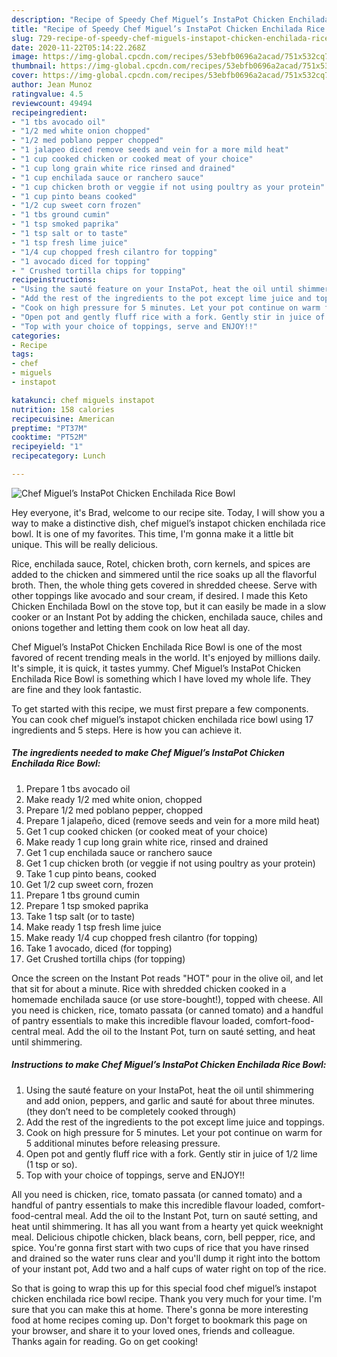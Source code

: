 ```yaml
---
description: "Recipe of Speedy Chef Miguel’s InstaPot Chicken Enchilada Rice Bowl"
title: "Recipe of Speedy Chef Miguel’s InstaPot Chicken Enchilada Rice Bowl"
slug: 729-recipe-of-speedy-chef-miguels-instapot-chicken-enchilada-rice-bowl
date: 2020-11-22T05:14:22.268Z
image: https://img-global.cpcdn.com/recipes/53ebfb0696a2acad/751x532cq70/chef-miguels-instapot-chicken-enchilada-rice-bowl-recipe-main-photo.jpg
thumbnail: https://img-global.cpcdn.com/recipes/53ebfb0696a2acad/751x532cq70/chef-miguels-instapot-chicken-enchilada-rice-bowl-recipe-main-photo.jpg
cover: https://img-global.cpcdn.com/recipes/53ebfb0696a2acad/751x532cq70/chef-miguels-instapot-chicken-enchilada-rice-bowl-recipe-main-photo.jpg
author: Jean Munoz
ratingvalue: 4.5
reviewcount: 49494
recipeingredient:
- "1 tbs avocado oil"
- "1/2 med white onion chopped"
- "1/2 med poblano pepper chopped"
- "1 jalapeo diced remove seeds and vein for a more mild heat"
- "1 cup cooked chicken or cooked meat of your choice"
- "1 cup long grain white rice rinsed and drained"
- "1 cup enchilada sauce or ranchero sauce"
- "1 cup chicken broth or veggie if not using poultry as your protein"
- "1 cup pinto beans cooked"
- "1/2 cup sweet corn frozen"
- "1 tbs ground cumin"
- "1 tsp smoked paprika"
- "1 tsp salt or to taste"
- "1 tsp fresh lime juice"
- "1/4 cup chopped fresh cilantro for topping"
- "1 avocado diced for topping"
- " Crushed tortilla chips for topping"
recipeinstructions:
- "Using the sauté feature on your InstaPot, heat the oil until shimmering and add onion, peppers, and garlic and sauté for about three minutes. (they don’t need to be completely cooked through)"
- "Add the rest of the ingredients to the pot except lime juice and toppings."
- "Cook on high pressure for 5 minutes. Let your pot continue on warm for 5 additional minutes before releasing pressure."
- "Open pot and gently fluff rice with a fork. Gently stir in juice of 1/2 lime (1 tsp or so)."
- "Top with your choice of toppings, serve and ENJOY!!"
categories:
- Recipe
tags:
- chef
- miguels
- instapot

katakunci: chef miguels instapot 
nutrition: 158 calories
recipecuisine: American
preptime: "PT37M"
cooktime: "PT52M"
recipeyield: "1"
recipecategory: Lunch

---
```



![Chef Miguel’s InstaPot Chicken Enchilada Rice Bowl](https://img-global.cpcdn.com/recipes/53ebfb0696a2acad/751x532cq70/chef-miguels-instapot-chicken-enchilada-rice-bowl-recipe-main-photo.jpg)

Hey everyone, it's Brad, welcome to our recipe site. Today, I will show you a way to make a distinctive dish, chef miguel’s instapot chicken enchilada rice bowl. It is one of my favorites. This time, I'm gonna make it a little bit unique. This will be really delicious.

Rice, enchilada sauce, Rotel, chicken broth, corn kernels, and spices are added to the chicken and simmered until the rice soaks up all the flavorful broth. Then, the whole thing gets covered in shredded cheese. Serve with other toppings like avocado and sour cream, if desired. I made this Keto Chicken Enchilada Bowl on the stove top, but it can easily be made in a slow cooker or an Instant Pot by adding the chicken, enchilada sauce, chiles and onions together and letting them cook on low heat all day.

Chef Miguel’s InstaPot Chicken Enchilada Rice Bowl is one of the most favored of recent trending meals in the world. It's enjoyed by millions daily. It's simple, it is quick, it tastes yummy. Chef Miguel’s InstaPot Chicken Enchilada Rice Bowl is something which I have loved my whole life. They are fine and they look fantastic.


To get started with this recipe, we must first prepare a few components. You can cook chef miguel’s instapot chicken enchilada rice bowl using 17 ingredients and 5 steps. Here is how you can achieve it.

<!--inarticleads1-->

##### The ingredients needed to make Chef Miguel’s InstaPot Chicken Enchilada Rice Bowl:

1. Prepare 1 tbs avocado oil
1. Make ready 1/2 med white onion, chopped
1. Prepare 1/2 med poblano pepper, chopped
1. Prepare 1 jalapeño, diced (remove seeds and vein for a more mild heat)
1. Get 1 cup cooked chicken (or cooked meat of your choice)
1. Make ready 1 cup long grain white rice, rinsed and drained
1. Get 1 cup enchilada sauce or ranchero sauce
1. Get 1 cup chicken broth (or veggie if not using poultry as your protein)
1. Take 1 cup pinto beans, cooked
1. Get 1/2 cup sweet corn, frozen
1. Prepare 1 tbs ground cumin
1. Prepare 1 tsp smoked paprika
1. Take 1 tsp salt (or to taste)
1. Make ready 1 tsp fresh lime juice
1. Make ready 1/4 cup chopped fresh cilantro (for topping)
1. Take 1 avocado, diced (for topping)
1. Get  Crushed tortilla chips (for topping)


Once the screen on the Instant Pot reads &#34;HOT&#34; pour in the olive oil, and let that sit for about a minute. Rice with shredded chicken cooked in a homemade enchilada sauce (or use store-bought!), topped with cheese. All you need is chicken, rice, tomato passata (or canned tomato) and a handful of pantry essentials to make this incredible flavour loaded, comfort-food-central meal. Add the oil to the Instant Pot, turn on sauté setting, and heat until shimmering. 

<!--inarticleads2-->

##### Instructions to make Chef Miguel’s InstaPot Chicken Enchilada Rice Bowl:

1. Using the sauté feature on your InstaPot, heat the oil until shimmering and add onion, peppers, and garlic and sauté for about three minutes. (they don’t need to be completely cooked through)
1. Add the rest of the ingredients to the pot except lime juice and toppings.
1. Cook on high pressure for 5 minutes. Let your pot continue on warm for 5 additional minutes before releasing pressure.
1. Open pot and gently fluff rice with a fork. Gently stir in juice of 1/2 lime (1 tsp or so).
1. Top with your choice of toppings, serve and ENJOY!!


All you need is chicken, rice, tomato passata (or canned tomato) and a handful of pantry essentials to make this incredible flavour loaded, comfort-food-central meal. Add the oil to the Instant Pot, turn on sauté setting, and heat until shimmering. It has all you want from a hearty yet quick weeknight meal. Delicious chipotle chicken, black beans, corn, bell pepper, rice, and spice. You&#39;re gonna first start with two cups of rice that you have rinsed and drained so the water runs clear and you&#39;ll dump it right into the bottom of your instant pot, Add two and a half cups of water right on top of the rice. 

So that is going to wrap this up for this special food chef miguel’s instapot chicken enchilada rice bowl recipe. Thank you very much for your time. I'm sure that you can make this at home. There's gonna be more interesting food at home recipes coming up. Don't forget to bookmark this page on your browser, and share it to your loved ones, friends and colleague. Thanks again for reading. Go on get cooking!
